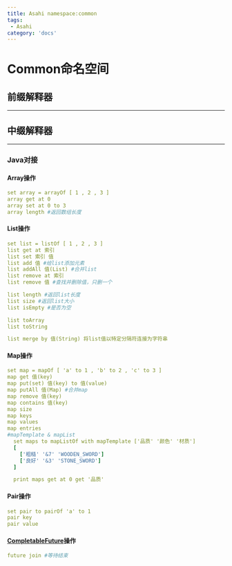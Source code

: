 ```yaml
---
title: Asahi namespace:common
tags:
 - Asahi
category: 'docs'
---
```


# Common命名空间

## 前缀解释器
---

## 中缀解释器
---
### Java对接
#### **Array操作**
```yaml
set array = arrayOf [ 1 , 2 , 3 ]
array get at 0 
array set at 0 to 3
array length #返回数组长度
```
#### **List操作**
```yaml
set list = listOf [ 1 , 2 , 3 ]
list get at 索引
list set 索引 值
list add 值 #给list添加元素
list addAll 值(List) #合并list
list remove at 索引
list remove 值 #查找并删除值，只删一个

list length #返回list长度
list size #返回list大小
list isEmpty #是否为空

list toArray
list toString

list merge by 值(String) 将list值以特定分隔符连接为字符串

```

#### **Map操作**
```yaml
set map = mapOf [ 'a' to 1 , 'b' to 2 , 'c' to 3 ]
map get 值(key)
map put(set) 值(key) to 值(value)
map putAll 值(Map) #合并map
map remove 值(key)
map contains 值(key)
map size
map keys
map values
map entries
#mapTemplate & mapList
  set maps to mapListOf with mapTemplate ['品质' '颜色' '材质']
  [
    ['粗糙' '&7' 'WOODEN_SWORD']
    ['良好' '&3' 'STONE_SWORD']
  ]

  print maps get at 0 get '品质'
```

#### **Pair操作**
```yaml
set pair to pairOf 'a' to 1
pair key
pair value
```

#### **[CompletableFuture](https://www.liaoxuefeng.com/wiki/1252599548343744/1306581182447650)操作**
```yaml
future join #等待结束
```